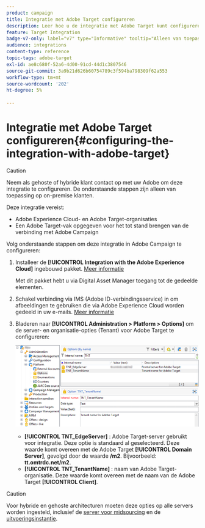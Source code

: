 ```yaml
---
product: campaign
title: Integratie met Adobe Target configureren
description: Leer hoe u de integratie met Adobe Target kunt configureren
feature: Target Integration
badge-v7-only: label="v7" type="Informative" tooltip="Alleen van toepassing op Campaign Classic v7"
audience: integrations
content-type: reference
topic-tags: adobe-target
exl-id: ae8c680f-52a6-4d00-91cd-44d1c3807546
source-git-commit: 3a9b21d626b60754789c3f594ba798309f62a553
workflow-type: tm+mt
source-wordcount: '202'
ht-degree: 5%

---
```


# Integratie met Adobe Target configureren{#configuring-the-integration-with-adobe-target}




>[!CAUTION]
>
> Neem als gehoste of hybride klant contact op met uw Adobe om deze integratie te configureren. De onderstaande stappen zijn alleen van toepassing op on-premise klanten.

Deze integratie vereist:

* Adobe Experience Cloud- en Adobe Target-organisaties
* Een Adobe Target-vak opgegeven voor het tot stand brengen van de verbinding met Adobe Campaign

Volg onderstaande stappen om deze integratie in Adobe Campaign te configureren:

1. Installeer de **[!UICONTROL Integration with the Adobe Experience Cloud]** ingebouwd pakket. [Meer informatie](../../platform/using/working-with-data-packages.md#importing-packages)

   Met dit pakket hebt u via Digital Asset Manager toegang tot de gedeelde elementen.

1. Schakel verbinding via IMS (Adobe ID-verbindingsservice) in om afbeeldingen te gebruiken die via Adobe Experience Cloud worden gedeeld in uw e-mails. [Meer informatie](../../integrations/using/about-adobe-id.md)
1. Bladeren naar **[!UICONTROL Administration > Platform > Options]** om de server- en organisatie-opties (Tenant) voor Adobe Target te configureren:

   ![](assets/tar_options.png)

   * **[!UICONTROL TNT_EdgeServer]** : Adobe Target-server gebruikt voor integratie. Deze optie is standaard al geselecteerd. Deze waarde komt overeen met de Adobe Target **[!UICONTROL Domain Server]**, gevolgd door de waarde **/m2**. Bijvoorbeeld: **tt.omtrdc.net/m2**.
   * **[!UICONTROL TNT_TenantName]** : naam van Adobe Target-organisatie. Deze waarde komt overeen met de naam van de Adobe Target **[!UICONTROL Client]**.


>[!CAUTION]
>
>Voor hybride en gehoste architecturen moeten deze opties op alle servers worden ingesteld, inclusief de [server voor midsourcing](../../installation/using/mid-sourcing-server.md) en de [uitvoeringsinstantie](../../message-center/using/configuring-instances.md#execution-instance).